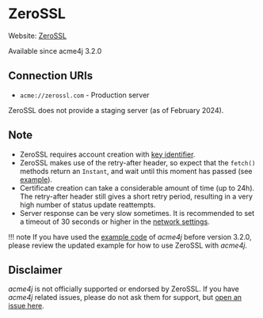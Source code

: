 # ZeroSSL

Website: [ZeroSSL](https://zerossl.com)

Available since acme4j 3.2.0

## Connection URIs

* `acme://zerossl.com` - Production server

ZeroSSL does not provide a staging server (as of February 2024).

## Note

* ZeroSSL requires account creation with [key identifier](../usage/account.md#external-account-binding).
* ZeroSSL makes use of the retry-after header, so expect that the `fetch()` methods return an `Instant`, and wait until this moment has passed (see [example](../example.md)).
* Certificate creation can take a considerable amount of time (up to 24h). The retry-after header still gives a short retry period, resulting in a very high number of status update reattempts.
* Server response can be very slow sometimes. It is recommended to set a timeout of 30 seconds or higher in the [network settings](../usage/advanced.md#network-settings).

!!! note
    If you have used the [example code](../example.md) of _acme4j_ before version 3.2.0, please review the updated example for how to use ZeroSSL with _acme4j_.

## Disclaimer

_acme4j_ is not officially supported or endorsed by ZeroSSL. If you have _acme4j_ related issues, please do not ask them for support, but [open an issue here](https://github.com/shred/acme4j/issues).
